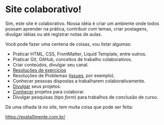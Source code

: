 # Site colaborativo!

Sim, este site é colaborativo. Nossa idéia é criar um ambiente onde todos possam aprender na prática, contribuir com temas, criar postagens, divulgar idéias ou até registrar notas de aulas.

Você pode fazer uma centena de coisas, vou listar algumas:

* Praticar HTML, CSS, FrontMatter, Liquid Template, entre outros.
* Praticar Git, GitHub, conceitos de trabalho colaborativos.
* Criar conteúdos, divulgar seu canal.
* [Resoluções de exercícios](https://github.com/exata0mente/ResolucoesLivros)
* Resoluções de Problemas ([issues](https://github.com/exata0mente/exata0mente.github.io/issues), por exemplo).
* Conhecer pessoas dispostas a trabalharem colaborativamente.
* [Divulgar](https://exata0mente.com.br/projetos/) seus projetos.
* [Conhecer](https://exata0mente.com.br/projetos/) projetos para colaborar.
* Divulgar pesquisas (tipo *form*) para trabalhos de conclusão de curso.

Dá uma olhada lá no site, tem muita coisa que pode ser feita:

https://exata0mente.com.br/
